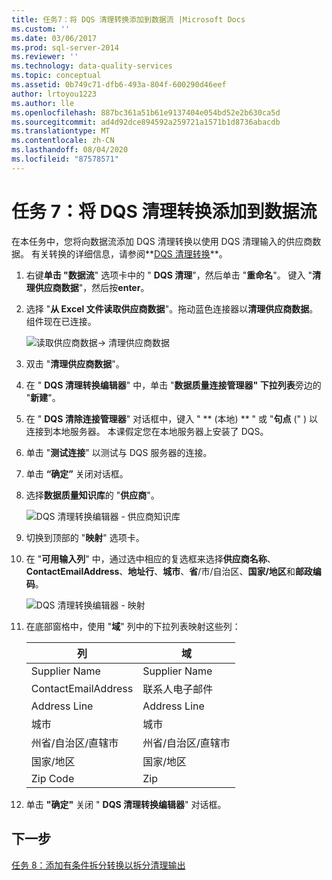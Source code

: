 ```yaml
---
title: 任务7：将 DQS 清理转换添加到数据流 |Microsoft Docs
ms.custom: ''
ms.date: 03/06/2017
ms.prod: sql-server-2014
ms.reviewer: ''
ms.technology: data-quality-services
ms.topic: conceptual
ms.assetid: 0b749c71-dfb6-493a-804f-600290d46eef
author: lrtoyou1223
ms.author: lle
ms.openlocfilehash: 887bc361a51b61e9137404e054bd52e2b630ca5d
ms.sourcegitcommit: ad4d92dce894592a259721a1571b1d8736abacdb
ms.translationtype: MT
ms.contentlocale: zh-CN
ms.lasthandoff: 08/04/2020
ms.locfileid: "87578571"
---
```

# <a name="task-7-adding-dqs-cleansing-transform-to-the-data-flow"></a>任务 7：将 DQS 清理转换添加到数据流
  在本任务中，您将向数据流添加 DQS 清理转换以使用 DQS 清理输入的供应商数据。 有关转换的详细信息，请参阅**[DQS 清理转换](https://msdn.microsoft.com/library/ee677619.aspx)**。  
  
1.  右键**单击 "数据流**" 选项卡中的 " **DQS 清理**"，然后单击 "**重命名**"。 键入 "**清理供应商数据**"，然后按**enter**。  
  
2.  选择 "**从 Excel 文件读取供应商数据**"。拖动蓝色连接器以**清理供应商数据**。 组件现在已连接。  
  
     ![读取供应商数据-> 清理供应商数据](../../2014/tutorials/media/et-addingdqscleansingtransformtothedataflow-01.jpg "读取供应商数据 -> 清理供应商数据")  
  
3.  双击 "**清理供应商数据**"。  
  
4.  在 " **DQS 清理转换编辑器**" 中，单击 "**数据质量连接管理器" 下拉列表**旁边的 "**新建**"。  
  
5.  在 " **DQS 清除连接管理器**" 对话框中，键入 " ** (本地) ** " 或 "**句点** (" ) 以连接到本地服务器。 本课假定您在本地服务器上安装了 DQS。  
  
6.  单击 "**测试连接**" 以测试与 DQS 服务器的连接。  
  
7.  单击 **“确定”** 关闭对话框。  
  
8.  选择**数据质量知识库**的 "**供应商**"。  
  
     ![DQS 清理转换编辑器 - 供应商知识库](../../2014/tutorials/media/et-addingdqscleansingtransformtothedataflow-02.jpg "DQS 清理转换编辑器 - 供应商知识库")  
  
9. 切换到顶部的 "**映射**" 选项卡。  
  
10. 在 "**可用输入列**" 中，通过选中相应的复选框来选择**供应商名称**、 **ContactEmailAddress**、**地址行**、**城市**、**省**/市/自治区、**国家/地区**和**邮政编码**。  
  
     ![DQS 清理转换编辑器 - 映射](../../2014/tutorials/media/et-addingdqscleansingtransformtothedataflow-03.jpg "DQS 清理转换编辑器 - 映射")  
  
11. 在底部窗格中，使用 "**域**" 列中的下拉列表映射这些列：  
  
    |列|域|  
    |------------|------------|  
    |Supplier Name|Supplier Name|  
    |ContactEmailAddress|联系人电子邮件|  
    |Address Line|Address Line|  
    |城市|城市|  
    |州省/自治区/直辖市|州省/自治区/直辖市|  
    |国家/地区|国家/地区|  
    |Zip Code|Zip|  
  
12. 单击 **"确定"** 关闭 " **DQS 清理转换编辑器**" 对话框。  
  
## <a name="next-step"></a>下一步  
 [任务 8：添加有条件拆分转换以拆分清理输出](../../2014/tutorials/task-8-adding-conditional-split-transform-to-split-cleansing-output.md)  
  
  
